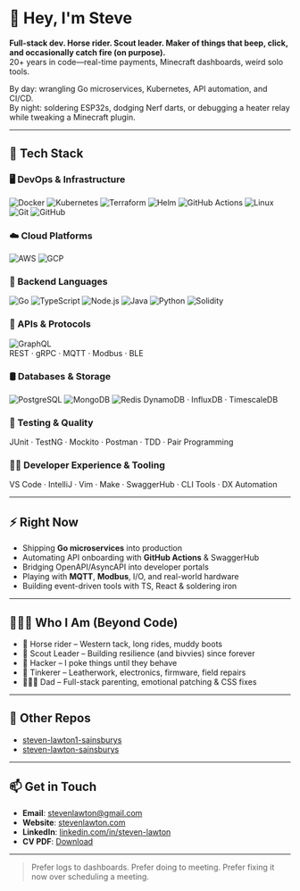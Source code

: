 # 👋 Hey, I'm Steve

**Full-stack dev. Horse rider. Scout leader. Maker of things that beep, click, and occasionally catch fire (on purpose).**  
20+ years in code—real-time payments, Minecraft dashboards, weird solo tools.

By day: wrangling Go microservices, Kubernetes, API automation, and CI/CD.  
By night: soldering ESP32s, dodging Nerf darts, or debugging a heater relay while tweaking a Minecraft plugin.

---

## 🧰 Tech Stack

### 🖥 DevOps & Infrastructure
![Docker](https://skillicons.dev/icons?i=docker)
![Kubernetes](https://skillicons.dev/icons?i=kubernetes)
![Terraform](https://skillicons.dev/icons?i=terraform)
![Helm](https://skillicons.dev/icons?i=helm)
![GitHub Actions](https://skillicons.dev/icons?i=githubactions)
![Linux](https://skillicons.dev/icons?i=linux)
![Git](https://skillicons.dev/icons?i=git)
![GitHub](https://skillicons.dev/icons?i=github)

### ☁️ Cloud Platforms
![AWS](https://skillicons.dev/icons?i=aws)
![GCP](https://skillicons.dev/icons?i=gcp)

### 🧠 Backend Languages
![Go](https://skillicons.dev/icons?i=go)
![TypeScript](https://skillicons.dev/icons?i=ts)
![Node.js](https://skillicons.dev/icons?i=nodejs)
![Java](https://skillicons.dev/icons?i=java)
![Python](https://skillicons.dev/icons?i=python)
![Solidity](https://skillicons.dev/icons?i=solidity)

### 🔌 APIs & Protocols
![GraphQL](https://skillicons.dev/icons?i=graphql)  
REST · gRPC · MQTT · Modbus · BLE

### 🛢 Databases & Storage
![PostgreSQL](https://skillicons.dev/icons?i=postgres)
![MongoDB](https://skillicons.dev/icons?i=mongodb)
![Redis](https://skillicons.dev/icons?i=redis)
DynamoDB · InfluxDB · TimescaleDB

### 🧪 Testing & Quality
JUnit · TestNG · Mockito · Postman · TDD · Pair Programming

### 🧑‍💻 Developer Experience & Tooling
VS Code · IntelliJ · Vim · Make · SwaggerHub · CLI Tools · DX Automation

---

## ⚡ Right Now

- Shipping **Go microservices** into production
- Automating API onboarding with **GitHub Actions** & SwaggerHub
- Bridging OpenAPI/AsyncAPI into developer portals
- Playing with **MQTT**, **Modbus**, I/O, and real-world hardware
- Building event-driven tools with TS, React & soldering iron

---

## 👨‍👧‍👦 Who I Am (Beyond Code)

- 🐎 Horse rider – Western tack, long rides, muddy boots
- 🔦 Scout Leader – Building resilience (and bivvies) since forever
- 🧠 Hacker – I poke things until they behave
- 🧰 Tinkerer – Leatherwork, electronics, firmware, field repairs
- 👨‍👧‍👦 Dad – Full-stack parenting, emotional patching & CSS fixes

---

## 💼 Other Repos

- [steven-lawton1-sainsburys](https://github.com/steven-lawton1-sainsburys)
- [steven-lawton-sainsburys](https://github.com/steven-lawton-sainsburys)

---

## 📫 Get in Touch

- **Email**: stevenlawton@gmail.com
- **Website**: [stevenlawton.com](https://stevenlawton.com)
- **LinkedIn**: [linkedin.com/in/steven-lawton](https://linkedin.com/in/steven-lawton)
- **CV PDF**: [Download](https://stevenlawton.github.io/Steven-Lawton-CV.pdf)

---

> Prefer logs to dashboards. Prefer doing to meeting. Prefer fixing it now over scheduling a meeting.

